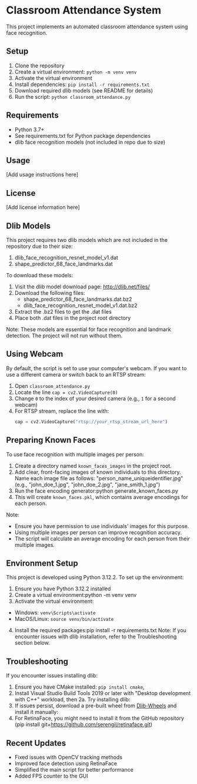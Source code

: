 # Classroom Attendance System

This project implements an automated classroom attendance system using face recognition.

## Setup

1. Clone the repository
2. Create a virtual environment: `python -m venv venv`
3. Activate the virtual environment
4. Install dependencies: `pip install -r requirements.txt`
5. Download required dlib models (see README for details)
6. Run the script: `python classroom_attendance.py`

## Requirements

- Python 3.7+
- See requirements.txt for Python package dependencies
- dlib face recognition models (not included in repo due to size)

## Usage

[Add usage instructions here]

## License

[Add license information here]


## Dlib Models

This project requires two dlib models which are not included in the repository due to their size:

1. dlib_face_recognition_resnet_model_v1.dat
2. shape_predictor_68_face_landmarks.dat

To download these models:

1. Visit the dlib model download page: http://dlib.net/files/
2. Download the following files:
   - shape_predictor_68_face_landmarks.dat.bz2
   - dlib_face_recognition_resnet_model_v1.dat.bz2
3. Extract the .bz2 files to get the .dat files
4. Place both .dat files in the project root directory

Note: These models are essential for face recognition and landmark detection. The project will not run without them.


## Using Webcam

By default, the script is set to use your computer's webcam. If you want to use a different camera or switch back to an RTSP stream:

1. Open `classroom_attendance.py`
2. Locate the line `cap = cv2.VideoCapture(0)`
3. Change `0` to the index of your desired camera (e.g., `1` for a second webcam)
4. For RTSP stream, replace the line with:
   ```python
   cap = cv2.VideoCapture("rtsp://your_rtsp_stream_url_here")


## Preparing Known Faces

To use face recognition with multiple images per person:

1. Create a directory named `known_faces_images` in the project root.
2. Add clear, front-facing images of known individuals to this directory.
   Name each image file as follows: "person_name_uniqueidentifier.jpg"
   (e.g., "john_doe_1.jpg", "john_doe_2.jpg", "jane_smith_1.jpg")
3. Run the face encoding generator:python generate_known_faces.py
4. This will create `known_faces.pkl`, which contains average encodings for each person.

Note: 
- Ensure you have permission to use individuals' images for this purpose.
- Using multiple images per person can improve recognition accuracy.
- The script will calculate an average encoding for each person from their multiple images.

## Environment Setup

This project is developed using Python 3.12.2. To set up the environment:

1. Ensure you have Python 3.12.2 installed
2. Create a virtual environment:python -m venv venv
3. Activate the virtual environment:
- Windows: `venv\Scripts\activate`
- MacOS/Linux: `source venv/bin/activate`
4. Install the required packages:pip install -r requirements.txt
Note: If you encounter issues with dlib installation, refer to the Troubleshooting section below.

## Troubleshooting

If you encounter issues installing dlib:
1. Ensure you have CMake installed: `pip install cmake`, 
2. Install Visual Studio Build Tools 2019 or later with "Desktop development with C++" workload, then
2a. Try installing dlib:
3. If issues persist, download a pre-built wheel from [Dlib-Wheels](https://github.com/sachadee/Dlib-Wheels) and install it manually:
4. For RetinaFace, you might need to install it from the GitHub repository (pip install git+https://github.com/serengil/retinaface.git)

## Recent Updates
- Fixed issues with OpenCV tracking methods
- Improved face detection using RetinaFace
- Simplified the main script for better performance
- Added FPS counter to the GUI